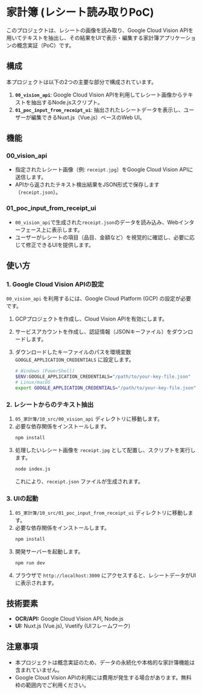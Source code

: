 # 家計簿 (レシート読み取りPoC)

このプロジェクトは、レシートの画像を読み取り、Google Cloud Vision APIを用いてテキストを抽出し、その結果をUIで表示・編集する家計簿アプリケーションの概念実証（PoC）です。

## 構成

本プロジェクトは以下の2つの主要な部分で構成されています。

1.  **`00_vision_api`**: Google Cloud Vision APIを利用してレシート画像からテキストを抽出するNode.jsスクリプト。
2.  **`01_poc_input_from_receipt_ui`**: 抽出されたレシートデータを表示し、ユーザーが編集できるNuxt.js（Vue.js）ベースのWeb UI。

## 機能

### 00_vision_api

-   指定されたレシート画像（例: `receipt.jpg`）をGoogle Cloud Vision APIに送信します。
-   APIから返されたテキスト検出結果をJSON形式で保存します（`receipt.json`）。

### 01_poc_input_from_receipt_ui

-   `00_vision_api`で生成された`receipt.json`のデータを読み込み、Webインターフェース上に表示します。
-   ユーザーがレシートの項目（品目、金額など）を視覚的に確認し、必要に応じて修正できるUIを提供します。

## 使い方

### 1. Google Cloud Vision APIの設定

`00_vision_api` を利用するには、Google Cloud Platform (GCP) の設定が必要です。

1.  GCPプロジェクトを作成し、Cloud Vision APIを有効にします。
2.  サービスアカウントを作成し、認証情報（JSONキーファイル）をダウンロードします。
3.  ダウンロードしたキーファイルのパスを環境変数 `GOOGLE_APPLICATION_CREDENTIALS` に設定します。

    ```bash
    # Windows (PowerShell)
    $ENV:GOOGLE_APPLICATION_CREDENTIALS="/path/to/your-key-file.json"
    # Linux/macOS
    export GOOGLE_APPLICATION_CREDENTIALS="/path/to/your-key-file.json"
    ```

### 2. レシートからのテキスト抽出

1.  `05_家計簿/10_src/00_vision_api` ディレクトリに移動します。
2.  必要な依存関係をインストールします。
    ```bash
    npm install
    ```
3.  処理したいレシート画像を `receipt.jpg` として配置し、スクリプトを実行します。
    ```bash
    node index.js
    ```
    これにより、`receipt.json` ファイルが生成されます。

### 3. UIの起動

1.  `05_家計簿/10_src/01_poc_input_from_receipt_ui` ディレクトリに移動します。
2.  必要な依存関係をインストールします。
    ```bash
    npm install
    ```
3.  開発サーバーを起動します。
    ```bash
    npm run dev
    ```
4.  ブラウザで `http://localhost:3000` にアクセスすると、レシートデータがUIに表示されます。

## 技術要素

-   **OCR/API:** Google Cloud Vision API, Node.js
-   **UI:** Nuxt.js (Vue.js), Vuetify (UIフレームワーク)

## 注意事項

-   本プロジェクトは概念実証のため、データの永続化や本格的な家計簿機能は含まれていません。
-   Google Cloud Vision APIの利用には費用が発生する場合があります。無料枠の範囲内でご利用ください。
